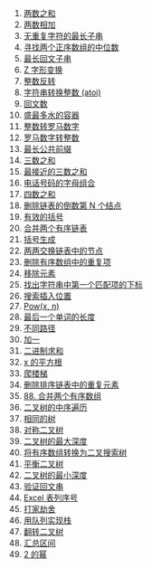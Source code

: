 1. <a href='1. 两数之和'>两数之和</a>
2. <a href='2. 两数相加'>两数相加</a>
3. <a href='3. 无重复字符的最长子串'>无重复字符的最长子串</a>
4. <a href='4. 寻找两个正序数组的中位数'>寻找两个正序数组的中位数</a>
5. <a href='5. 最长回文子串'>最长回文子串</a>
6. <a href='6. Z 字形变换'>Z 字形变换</a>
7. <a href='7. 整数反转'>整数反转</a>
8. <a href='8. 字符串转换整数 (atoi)'>字符串转换整数 (atoi)</a>
9. <a href='9. 回文数'>回文数</a>
10. <a href='11. 盛最多水的容器'>盛最多水的容器</a>
11. <a href='12. 整数转罗马数字'>整数转罗马数字</a>
12. <a href='13. 罗马数字转整数'>罗马数字转整数</a>
13. <a href='14. 最长公共前缀'>最长公共前缀</a>
14. <a href='15. 三数之和'>三数之和</a>
15. <a href='16. 最接近的三数之和'>最接近的三数之和</a>
16. <a href='17. 电话号码的字母组合'>电话号码的字母组合</a>
17. <a href='18. 四数之和'>四数之和</a>
18. <a href='19. 删除链表的倒数第 N 个结点'>删除链表的倒数第 N 个结点</a>
19. <a href='20. 有效的括号'>有效的括号</a>
20. <a href='21. 合并两个有序链表'>合并两个有序链表</a>
21. <a href='22. 括号生成'>括号生成</a>
22. <a href='24. 两两交换链表中的节点'>两两交换链表中的节点</a>
23. <a href='26. 删除有序数组中的重复项'>删除有序数组中的重复项</a>
24. <a href='27. 移除元素'>移除元素</a>
25. <a href='28. 找出字符串中第一个匹配项的下标'>找出字符串中第一个匹配项的下标</a>
26. <a href='35. 搜索插入位置'>搜索插入位置</a>
27. <a href='50. Pow(x, n)'>Pow(x, n)</a>
28. <a href='58. 最后一个单词的长度'>最后一个单词的长度</a>
29. <a href='62. 不同路径'>不同路径</a>
30. <a href='66. 加一'>加一</a>
31. <a href='67. 二进制求和'>二进制求和</a>
32. <a href='69. x 的平方根'>x 的平方根</a>
33. <a href='70. 爬楼梯'>爬楼梯</a>
34. <a href='83. 删除排序链表中的重复元素'>删除排序链表中的重复元素</a>
35. <a href='88. 合并两个有序数组'>88. 合并两个有序数组</a>
36. <a href='94. 二叉树的中序遍历'>二叉树的中序遍历</a>
37. <a href='100. 相同的树'>相同的树</a>
38. <a href='101. 对称二叉树'>对称二叉树</a>
39. <a href='104. 二叉树的最大深度'>二叉树的最大深度</a>
40. <a href='108. 将有序数组转换为二叉搜索树'>将有序数组转换为二叉搜索树</a>
41. <a href='110. 平衡二叉树'>平衡二叉树</a>
42. <a href='111. 二叉树的最小深度'>二叉树的最小深度</a>
43. <a href='125. 验证回文串'>验证回文串</a>
44. <a href='171. Excel 表列序号'>Excel 表列序号</a>
45. <a href='198. 打家劫舍'>打家劫舍</a>
46. <a href='225. 用队列实现栈'>用队列实现栈</a>
47. <a href='226. 翻转二叉树'>翻转二叉树</a>
48. <a href='228. 汇总区间'>汇总区间</a>
49. <a href='231. 2 的幂'>2 的幂</a>
